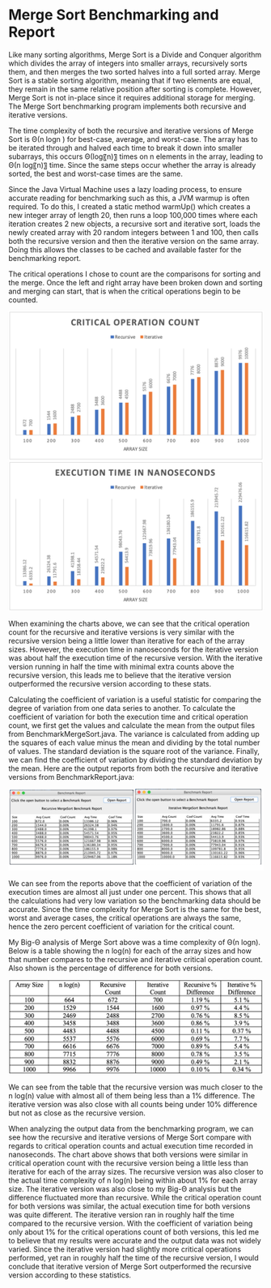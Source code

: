 # Merge Sort Benchmarking and Report
  Like many sorting algorithms, Merge Sort is a Divide and Conquer algorithm which divides the array of integers into smaller arrays, recursively sorts them, and then merges the two sorted halves into a full sorted array. Merge Sort is a stable sorting algorithm, meaning that if two elements are equal, they remain in the same relative position after sorting is complete. However, Merge Sort is not in-place since it requires additional storage for merging. The Merge Sort benchmarking program implements both recursive and iterative versions.

  The time complexity of both the recursive and iterative versions of Merge Sort is Θ(n log⁡n )  for best-case, average, and worst-case. The array has to be iterated through and halved each time to break it down into smaller subarrays, this occurs Θ(log⁡〖n)〗 times on n elements in the array, leading to Θ(n log⁡〖n)〗 time. Since the same steps occur whether the array is already sorted, the best and worst-case times are the same. 

  Since the Java Virtual Machine uses a lazy loading process, to ensure accurate reading for benchmarking such as this, a JVM warmup is often required. To do this, I created a static method warmUp() which creates a new integer array of length 20, then runs a loop 100,000 times where each iteration creates 2 new objects, a recursive sort and iterative sort, loads the newly created array with 20 random integers between 1 and 100, then calls both the recursive version and then the iterative version on the same array. Doing this allows the classes to be cached and available faster for the benchmarking report.

  The critical operations I chose to count are the comparisons for sorting and the merge. Once the left and right array have been broken down and sorting and merging can start, that is when the critical operations begin to be counted.

![screenshot1](https://raw.githubusercontent.com/friedunit/merge_sort_benchmark_and_report/main/Screenshots/operation_count.png)
![Screenshot2](https://raw.githubusercontent.com/friedunit/merge_sort_benchmark_and_report/main/Screenshots/time_chart.png)

  When examining the charts above, we can see that the critical operation count for the recursive and iterative versions is very similar with the recursive version being a little lower than iterative for each of the array sizes. However, the execution time in nanoseconds for the iterative version was about half the execution time of the recursive version. With the iterative version running in half the time with minimal extra counts above the recursive version, this leads me to believe that the iterative version outperformed the recursive version according to these stats.

Calculating the coefficient of variation is a useful statistic for comparing the degree of variation from one data series to another. To calculate the coefficient of variation for both the execution time and critical operation count, we first get the values and calculate the mean from the output files from BenchmarkMergeSort.java. The variance is calculated from adding up the squares of each value minus the mean and dividing by the total number of values. The standard deviation is the square root of the variance. Finally, we can find the coefficient of variation by dividing the standard deviation by the mean. Here are the output reports from both the recursive and iterative versions from BenchmarkReport.java:
  
![Screenshot3](https://raw.githubusercontent.com/friedunit/merge_sort_benchmark_and_report/main/Screenshots/report_comparison.png)

  We can see from the reports above that the coefficient of variation of the execution times are almost all just under one percent. This shows that all the calculations had very low variation so the benchmarking data should be accurate. Since the time complexity for Merge Sort is the same for the best, worst and average cases, the critical operations are always the same, hence the zero percent coefficient of variation for the critical count. 
  
  My Big-Θ analysis of Merge Sort above was a time complexity of  Θ(n logn). Below is a table showing the n log(n) for each of the array sizes and how that number compares to the recursive and iterative critical operation count. Also shown is the percentage of difference for both versions.
  
![Screenshot4](https://raw.githubusercontent.com/friedunit/merge_sort_benchmark_and_report/main/Screenshots/report.png)

  We can see from the table that the recursive version was much closer to the n log(n) value with almost all of them being less than a 1% difference. The iterative version was also close with all counts being under 10% difference but not as close as the recursive version.
  
  When analyzing the output data from the benchmarking program, we can see how the recursive and iterative versions of Merge Sort compare with regards to critical operation counts and actual execution time recorded in nanoseconds. The chart above shows that both versions were similar in critical operation count with the recursive version being a little less than iterative for each of the array sizes. The recursive version was also closer to the actual time complexity of n log⁡(n) being within about 1% for each array size. The iterative version was also close to my Big-Θ analysis but the difference fluctuated more than recursive. While the critical operation count for both versions was similar, the actual execution time for both versions was quite different. The iterative version ran in roughly half the time compared to the recursive version. With the coefficient of variation being only about 1% for the critical operations count of both versions, this led me to believe that my results were accurate and the output data was not widely varied. Since the iterative version had slightly more critical operations performed, yet ran in roughly half the time of the recursive version, I would conclude that iterative version of Merge Sort outperformed the recursive version according to these statistics. 

